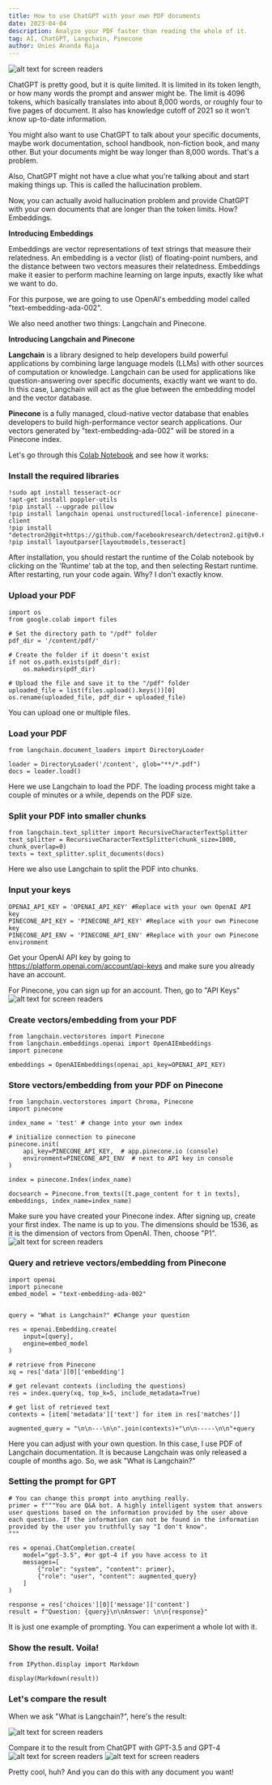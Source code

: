 ```yaml
---
title: How to use ChatGPT with your own PDF documents
date: 2023-04-04
description: Analyze your PDF faster than reading the whole of it.
tag: AI, ChatGPT, Langchain, Pinecone
author: Unies Ananda Raja
---
```


![alt text for screen readers](/images/comingofagi.png "The coming of AGI") 

ChatGPT is pretty good, but it is quite limited. It is limited in its token length, or how many words the prompt and answer might be. The limit is 4096 tokens, which basically translates into about 8,000 words, or roughly four to five pages of document. It also has knowledge cutoff of 2021 so it won't know up-to-date information.

You might also want to use ChatGPT to talk about your specific documents, maybe work documentation, school handbook, non-fiction book, and many other. But your documents might be way longer than 8,000 words. That's a problem.

Also, ChatGPT might not have a clue what you're talking about and start making things up. This is called the hallucination problem. 

Now, you can actually avoid hallucination problem and provide ChatGPT with your own documents that are longer than the token limits. How? Embeddings.

**Introducing Embeddings**

Embeddings are vector representations of text strings that measure their relatedness. An embedding is a vector (list) of floating-point numbers, and the distance between two vectors measures their relatedness. Embeddings make it easier to perform machine learning on large inputs, exactly like what we want to do.

For this purpose, we are going to use OpenAI's embedding model called "text-embedding-ada-002".

We also need another two things: Langchain and Pinecone. 

**Introducing Langchain and Pinecone**

**Langchain** is a library designed to help developers build powerful applications by combining large language models (LLMs) with other sources of computation or knowledge. Langchain can be used for applications like question-answering over specific documents, exactly want we want to do. In this case, Langchain will act as the glue between the embedding model and the vector database.

**Pinecone** is a fully managed, cloud-native vector database that enables developers to build high-performance vector search applications. Our vectors generated by "text-embedding-ada-002" will be stored in a Pinecone index.


Let's go through this [Colab Notebook](https://colab.research.google.com/drive/1SB-eS_Wr-wt-XBZoMdixShuMomJURkSM#scrollTo=zXmHs7DpNa0G) and see how it works:


### Install the required libraries

```
!sudo apt install tesseract-ocr
!apt-get install poppler-utils
!pip install --upgrade pillow
!pip install langchain openai unstructured[local-inference] pinecone-client
!pip install "detectron2@git+https://github.com/facebookresearch/detectron2.git@v0.6#egg=detectron2"
!pip install layoutparser[layoutmodels,tesseract]
```

After installation, you should restart the runtime of the Colab notebook by clicking on the 'Runtime' tab at the top, and then selecting Restart runtime. After restarting, run your code again. Why? I don't exactly know.

### Upload your PDF

```
import os
from google.colab import files

# Set the directory path to "/pdf" folder
pdf_dir = '/content/pdf/'

# Create the folder if it doesn't exist
if not os.path.exists(pdf_dir):
    os.makedirs(pdf_dir)

# Upload the file and save it to the "/pdf" folder
uploaded_file = list(files.upload().keys())[0]
os.rename(uploaded_file, pdf_dir + uploaded_file)
```
You can upload one or multiple files.

### Load your PDF

```
from langchain.document_loaders import DirectoryLoader

loader = DirectoryLoader('/content', glob="**/*.pdf")
docs = loader.load()
```
Here we use Langchain to load the PDF. The loading process might take a couple of minutes or a while, depends on the PDF size.

### Split your PDF into smaller chunks

```
from langchain.text_splitter import RecursiveCharacterTextSplitter
text_splitter = RecursiveCharacterTextSplitter(chunk_size=1000, chunk_overlap=0)
texts = text_splitter.split_documents(docs)
```
Here we also use Langchain to split the PDF into chunks.

### Input your keys
```
OPENAI_API_KEY = 'OPENAI_API_KEY' #Replace with your own OpenAI API key
PINECONE_API_KEY = 'PINECONE_API_KEY' #Replace with your own Pinecone key
PINECONE_API_ENV = 'PINECONE_API_ENV' #Replace with your own Pinecone environment
```
Get your OpenAI API key by going to https://platform.openai.com/account/api-keys and make sure you already have an account.


For Pinecone, you can sign up for an account. Then, go to "API Keys"
![alt text for screen readers](/images/pinecone1.png "API Keys") 

### Create vectors/embedding from your PDF

```
from langchain.vectorstores import Pinecone
from langchain.embeddings.openai import OpenAIEmbeddings
import pinecone

embeddings = OpenAIEmbeddings(openai_api_key=OPENAI_API_KEY)
```

### Store vectors/embedding from your PDF on Pinecone

```
from langchain.vectorstores import Chroma, Pinecone
import pinecone

index_name = 'test' # change into your own index

# initialize connection to pinecone
pinecone.init(
    api_key=PINECONE_API_KEY,  # app.pinecone.io (console)
    environment=PINECONE_API_ENV  # next to API key in console
)

index = pinecone.Index(index_name)

docsearch = Pinecone.from_texts([t.page_content for t in texts], embeddings, index_name=index_name)
```

Make sure you have created your Pinecone index. After signing up, create your first index. The name is up to you. The dimensions should be 1536, as it is the dimension of vectors from OpenAI. Then, choose "P1". 
![alt text for screen readers](/images/pinecone2.png "Index") 

### Query and retrieve vectors/embedding from Pinecone

```
import openai
import pinecone
embed_model = "text-embedding-ada-002"


query = "What is Langchain?" #Change your question

res = openai.Embedding.create(
    input=[query],
    engine=embed_model
)

# retrieve from Pinecone
xq = res['data'][0]['embedding']

# get relevant contexts (including the questions)
res = index.query(xq, top_k=5, include_metadata=True)

# get list of retrieved text
contexts = [item['metadata']['text'] for item in res['matches']]

augmented_query = "\n\n---\n\n".join(contexts)+"\n\n-----\n\n"+query
```

Here you can adjust with your own question. In this case, I use PDF of Langchain documentation. It is because Langchain was only released a couple of months ago. So, we ask "What is Langchain?"

### Setting the prompt for GPT

```
# You can change this prompt into anything really.
primer = f"""You are Q&A bot. A highly intelligent system that answers
user questions based on the information provided by the user above
each question. If the information can not be found in the information
provided by the user you truthfully say "I don't know".
"""

res = openai.ChatCompletion.create(
    model="gpt-3.5", #or gpt-4 if you have access to it
    messages=[
        {"role": "system", "content": primer},
        {"role": "user", "content": augmented_query}
    ]
)

response = res['choices'][0]['message']['content']
result = f"Question: {query}\n\nAnswer: \n\n{response}"
```

It is just one example of prompting. You can experiment a whole lot with it.

### Show the result. Voila!

```
from IPython.display import Markdown

display(Markdown(result))
```
### Let's compare the result

When we ask "What is Langchain?", here's the result:

![alt text for screen readers](/images/pdf_result.png "Result New") 

Compare it to the result from ChatGPT with GPT-3.5 and GPT-4
![alt text for screen readers](/images/gpt-result1.png "Result 1") 
![alt text for screen readers](/images/gpt-result2.png "Result 2") 

Pretty cool, huh? And you can do this with any document you want!

